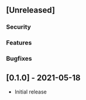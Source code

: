 ## [Unreleased]

### Security

### Features

### Bugfixes

## [0.1.0] - 2021-05-18

- Initial release
